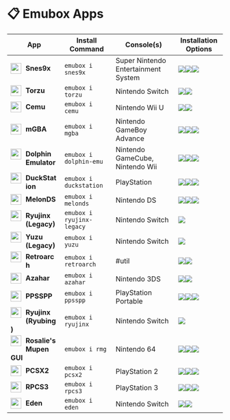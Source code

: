 # 📋 Emubox Apps

|App|Install Command|Console(s)|Installation Options|
|---|---------------|----------|--------------------|
<img width="25" style="margin-top:-2px;margin-right:10px;float:left;" src="/apps/icons/snes9x.png"> **Snes9x** | `emubox i snes9x` | Super Nintendo Entertainment System | <a href="https://aur.archlinux.org/packages/snes9x–gtk–git"><img src="https://img.shields.io/badge/AUR-snes9x–gtk–git-blue?logo=archlinux&logoColor=f5f5f5"></a><a href="https://flathub.org/apps/com.snes9x.Snes9x"><img src="https://img.shields.io/badge/Flathub-com.snes9x.Snes9x-white?style=flat&logo=flathub&logoColor=f5f5f5"></a><a href="https://github.com/snes9xgit/snes9x"><img src="https://img.shields.io/badge/AppImage-snes9xgit/snes9x-teal?logo=appimage&logoColor=f5f5f5"></a>
<img width="25" style="margin-top:-2px;margin-right:10px;float:left;" src="/apps/icons/torzu.png"> **Torzu** | `emubox i torzu` | Nintendo Switch | <a href="https://aur.archlinux.org/packages/torzu–git"><img src="https://img.shields.io/badge/AUR-torzu–git-blue?logo=archlinux&logoColor=f5f5f5"></a><a href="https://github.com/pkgforge–dev/Torzu–AppImage"><img src="https://img.shields.io/badge/AppImage-pkgforge–dev/Torzu–AppImage-teal?logo=appimage&logoColor=f5f5f5"></a>
<img width="25" style="margin-top:-2px;margin-right:10px;float:left;" src="/apps/icons/cemu.png"> **Cemu** | `emubox i cemu` | Nintendo Wii U | <a href="https://aur.archlinux.org/packages/cemu–git"><img src="https://img.shields.io/badge/AUR-cemu–git-blue?logo=archlinux&logoColor=f5f5f5"></a><a href="https://github.com/cemu–project/Cemu"><img src="https://img.shields.io/badge/AppImage-cemu–project/Cemu-teal?logo=appimage&logoColor=f5f5f5"></a>
<img width="25" style="margin-top:-2px;margin-right:10px;float:left;" src="/apps/icons/mgba.png"> **mGBA** | `emubox i mgba` | Nintendo GameBoy Advance | <a href="https://aur.archlinux.org/packages/mgba–qt–git"><img src="https://img.shields.io/badge/AUR-mgba–qt–git-blue?logo=archlinux&logoColor=f5f5f5"></a><a href="https://flathub.org/apps/io.mgba.mGBA"><img src="https://img.shields.io/badge/Flathub-io.mgba.mGBA-white?style=flat&logo=flathub&logoColor=f5f5f5"></a><a href="https://github.com/mgba–emu/mgba"><img src="https://img.shields.io/badge/AppImage-mgba–emu/mgba-teal?logo=appimage&logoColor=f5f5f5"></a>
<img width="25" style="margin-top:-2px;margin-right:10px;float:left;" src="/apps/icons/dolphin-emu.png"> **Dolphin Emulator** | `emubox i dolphin-emu` | Nintendo GameCube, Nintendo Wii | <a href="https://aur.archlinux.org/packages/dolphin–emu–git"><img src="https://img.shields.io/badge/AUR-dolphin–emu–git-blue?logo=archlinux&logoColor=f5f5f5"></a><a href="https://flathub.org/apps/org.DolphinEmu.dolphin–emu"><img src="https://img.shields.io/badge/Flathub-org.DolphinEmu.dolphin–emu-white?style=flat&logo=flathub&logoColor=f5f5f5"></a><a href="https://github.com/pkgforge–dev/Dolphin–emu–AppImage"><img src="https://img.shields.io/badge/AppImage-pkgforge–dev/Dolphin–emu–AppImage-teal?logo=appimage&logoColor=f5f5f5"></a>
<img width="25" style="margin-top:-2px;margin-right:10px;float:left;" src="/apps/icons/duckstation.png"> **DuckStation** | `emubox i duckstation` | PlayStation | <a href="https://aur.archlinux.org/packages/duckstation–git"><img src="https://img.shields.io/badge/AUR-duckstation–git-blue?logo=archlinux&logoColor=f5f5f5"></a><a href="https://flathub.org/apps/org.duckstation.DuckStation"><img src="https://img.shields.io/badge/Flathub-org.duckstation.DuckStation-white?style=flat&logo=flathub&logoColor=f5f5f5"></a><a href="https://github.com/stenzek/duckstation"><img src="https://img.shields.io/badge/AppImage-stenzek/duckstation-teal?logo=appimage&logoColor=f5f5f5"></a>
<img width="25" style="margin-top:-2px;margin-right:10px;float:left;" src="/apps/icons/melonds.png"> **MelonDS** | `emubox i melonds` | Nintendo DS | <a href="https://aur.archlinux.org/packages/melonds–git"><img src="https://img.shields.io/badge/AUR-melonds–git-blue?logo=archlinux&logoColor=f5f5f5"></a><a href="https://flathub.org/apps/net.kuribo64.melonDS"><img src="https://img.shields.io/badge/Flathub-net.kuribo64.melonDS-white?style=flat&logo=flathub&logoColor=f5f5f5"></a><a href="https://github.com/melonds–emu/melonds"><img src="https://img.shields.io/badge/AppImage-melonds–emu/melonds-teal?logo=appimage&logoColor=f5f5f5"></a>
<img width="25" style="margin-top:-2px;margin-right:10px;float:left;" src="/apps/icons/ryujinx-legacy.png"> **Ryujinx (Legacy)** | `emubox i ryujinx-legacy` | Nintendo Switch | <img src="https://img.shields.io/badge/Must Manually Provide-red">
<img width="25" style="margin-top:-2px;margin-right:10px;float:left;" src="/apps/icons/yuzu.png"> **Yuzu (Legacy)** | `emubox i yuzu` | Nintendo Switch | <img src="https://img.shields.io/badge/Must Manually Provide-red">
<img width="25" style="margin-top:-2px;margin-right:10px;float:left;" src="/apps/icons/retroarch.png"> **Retroarch** | `emubox i retroarch` | #util | <a href="https://aur.archlinux.org/packages/retroarch–git"><img src="https://img.shields.io/badge/AUR-retroarch–git-blue?logo=archlinux&logoColor=f5f5f5"></a><a href="https://flathub.org/apps/org.libretro.RetroArch"><img src="https://img.shields.io/badge/Flathub-org.libretro.RetroArch-white?style=flat&logo=flathub&logoColor=f5f5f5"></a>
<img width="25" style="margin-top:-2px;margin-right:10px;float:left;" src="/apps/icons/azahar.png"> **Azahar** | `emubox i azahar` | Nintendo 3DS | <a href="https://aur.archlinux.org/packages/azahar–git"><img src="https://img.shields.io/badge/AUR-azahar–git-blue?logo=archlinux&logoColor=f5f5f5"></a><a href="https://github.com/azahar–emu/azahar"><img src="https://img.shields.io/badge/AppImage-azahar–emu/azahar-teal?logo=appimage&logoColor=f5f5f5"></a>
<img width="25" style="margin-top:-2px;margin-right:10px;float:left;" src="/apps/icons/ppsspp.png"> **PPSSPP** | `emubox i ppsspp` | PlayStation Portable | <a href="https://aur.archlinux.org/packages/ppsspp–git"><img src="https://img.shields.io/badge/AUR-ppsspp–git-blue?logo=archlinux&logoColor=f5f5f5"></a><a href="https://flathub.org/apps/org.ppsspp.PPSSPP"><img src="https://img.shields.io/badge/Flathub-org.ppsspp.PPSSPP-white?style=flat&logo=flathub&logoColor=f5f5f5"></a><a href="https://github.com/pkgforge–dev/PPSSPP–AppImage"><img src="https://img.shields.io/badge/AppImage-pkgforge–dev/PPSSPP–AppImage-teal?logo=appimage&logoColor=f5f5f5"></a>
<img width="25" style="margin-top:-2px;margin-right:10px;float:left;" src="/apps/icons/ryujinx.png"> **Ryujinx (Ryubing)** | `emubox i ryujinx` | Nintendo Switch | <a href="https://aur.archlinux.org/packages/ryujinx–git"><img src="https://img.shields.io/badge/AUR-ryujinx–git-blue?logo=archlinux&logoColor=f5f5f5"></a>
<img width="25" style="margin-top:-2px;margin-right:10px;float:left;" src="/apps/icons/rmg.png"> **Rosalie's Mupen GUI** | `emubox i rmg` | Nintendo 64 | <a href="https://aur.archlinux.org/packages/rmg–git"><img src="https://img.shields.io/badge/AUR-rmg–git-blue?logo=archlinux&logoColor=f5f5f5"></a><a href="https://flathub.org/apps/com.github.Rosalie241.RMG"><img src="https://img.shields.io/badge/Flathub-com.github.Rosalie241.RMG-white?style=flat&logo=flathub&logoColor=f5f5f5"></a><a href="https://github.com/rosalie241/rmg"><img src="https://img.shields.io/badge/AppImage-rosalie241/rmg-teal?logo=appimage&logoColor=f5f5f5"></a>
<img width="25" style="margin-top:-2px;margin-right:10px;float:left;" src="/apps/icons/pcsx2.png"> **PCSX2** | `emubox i pcsx2` | PlayStation 2 | <a href="https://aur.archlinux.org/packages/pcsx2–git"><img src="https://img.shields.io/badge/AUR-pcsx2–git-blue?logo=archlinux&logoColor=f5f5f5"></a><a href="https://flathub.org/apps/net.pcsx2.PCSX2"><img src="https://img.shields.io/badge/Flathub-net.pcsx2.PCSX2-white?style=flat&logo=flathub&logoColor=f5f5f5"></a><a href="https://github.com/pcsx2/pcsx2"><img src="https://img.shields.io/badge/AppImage-pcsx2/pcsx2-teal?logo=appimage&logoColor=f5f5f5"></a>
<img width="25" style="margin-top:-2px;margin-right:10px;float:left;" src="/apps/icons/rpcs3.png"> **RPCS3** | `emubox i rpcs3` | PlayStation 3 | <a href="https://aur.archlinux.org/packages/rpcs3–git"><img src="https://img.shields.io/badge/AUR-rpcs3–git-blue?logo=archlinux&logoColor=f5f5f5"></a><a href="https://flathub.org/apps/net.rpcs3.RPCS3"><img src="https://img.shields.io/badge/Flathub-net.rpcs3.RPCS3-white?style=flat&logo=flathub&logoColor=f5f5f5"></a><a href="https://github.com/RPCS3/rpcs3–binaries–linux"><img src="https://img.shields.io/badge/AppImage-RPCS3/rpcs3–binaries–linux-teal?logo=appimage&logoColor=f5f5f5"></a>
<img width="25" style="margin-top:-2px;margin-right:10px;float:left;" src="/apps/icons/eden.png"> **Eden** | `emubox i eden` | Nintendo Switch | <a href="https://aur.archlinux.org/packages/eden–git"><img src="https://img.shields.io/badge/AUR-eden–git-blue?logo=archlinux&logoColor=f5f5f5"></a><a href="https://github.com/eden–emulator/Releases"><img src="https://img.shields.io/badge/AppImage-eden–emulator/Releases-teal?logo=appimage&logoColor=f5f5f5"></a>

